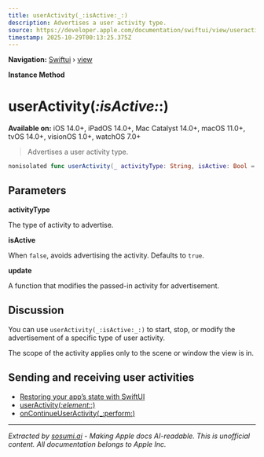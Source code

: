 ```yaml
---
title: userActivity(_:isActive:_:)
description: Advertises a user activity type.
source: https://developer.apple.com/documentation/swiftui/view/useractivity(_:isactive:_:)
timestamp: 2025-10-29T00:13:25.375Z
---
```


**Navigation:** [Swiftui](/documentation/swiftui) › [view](/documentation/swiftui/view)

**Instance Method**

# userActivity(_:isActive:_:)

**Available on:** iOS 14.0+, iPadOS 14.0+, Mac Catalyst 14.0+, macOS 11.0+, tvOS 14.0+, visionOS 1.0+, watchOS 7.0+

> Advertises a user activity type.

```swift
nonisolated func userActivity(_ activityType: String, isActive: Bool = true, _ update: @escaping (NSUserActivity) -> ()) -> some View
```

## Parameters

**activityType**

The type of activity to advertise.



**isActive**

When `false`, avoids advertising the activity. Defaults to `true`.



**update**

A function that modifies the passed-in activity for advertisement.



## Discussion

You can use `userActivity(_:isActive:_:)` to start, stop, or modify the advertisement of a specific type of user activity.

The scope of the activity applies only to the scene or window the view is in.

## Sending and receiving user activities

- [Restoring your app’s state with SwiftUI](/documentation/swiftui/restoring-your-app-s-state-with-swiftui)
- [userActivity(_:element:_:)](/documentation/swiftui/view/useractivity(_:element:_:))
- [onContinueUserActivity(_:perform:)](/documentation/swiftui/view/oncontinueuseractivity(_:perform:))

---

*Extracted by [sosumi.ai](https://sosumi.ai) - Making Apple docs AI-readable.*
*This is unofficial content. All documentation belongs to Apple Inc.*
